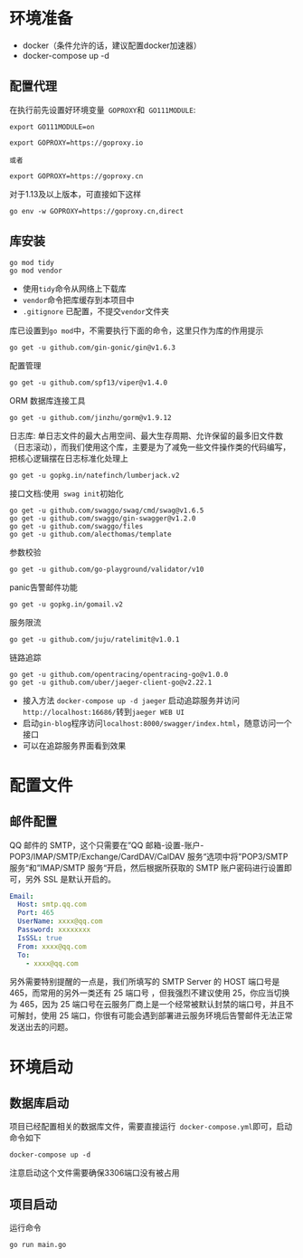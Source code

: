 # 环境准备

- docker（条件允许的话，建议配置docker加速器）
- docker-compose up -d

## 配置代理

在执行前先设置好环境变量` GOPROXY`和` GO111MODULE`:

```shell
export GO111MODULE=on 

export GOPROXY=https://goproxy.io

或者

export GOPROXY=https://goproxy.cn 
```

对于1.13及以上版本，可直接如下这样

```shell
go env -w GOPROXY=https://goproxy.cn,direct 
```

## 库安装

```shell
go mod tidy
go mod vendor
```

* 使用`tidy`命令从网络上下载库
* `vendor`命令把库缓存到本项目中
* `.gitignore` 已配置，不提交`vendor`文件夹

库已设置到`go mod`中，不需要执行下面的命令，这里只作为库的作用提示

```shell
go get -u github.com/gin-gonic/gin@v1.6.3
```

配置管理

```shell
go get -u github.com/spf13/viper@v1.4.0
```

ORM 数据库连接工具

```shell
go get -u github.com/jinzhu/gorm@v1.9.12
```

日志库: 单日志文件的最大占用空间、最大生存周期、允许保留的最多旧文件数（日志滚动），而我们使用这个库，主要是为了减免一些文件操作类的代码编写，把核心逻辑摆在日志标准化处理上

```shell
go get -u gopkg.in/natefinch/lumberjack.v2
```

接口文档:使用` swag init`初始化

```shell
go get -u github.com/swaggo/swag/cmd/swag@v1.6.5
go get -u github.com/swaggo/gin-swagger@v1.2.0 
go get -u github.com/swaggo/files
go get -u github.com/alecthomas/template
```

参数校验

```shell
go get -u github.com/go-playground/validator/v10
```

panic告警邮件功能

```shell
go get -u gopkg.in/gomail.v2
```

服务限流

```shell
go get -u github.com/juju/ratelimit@v1.0.1
```

链路追踪

```shell
go get -u github.com/opentracing/opentracing-go@v1.0.0
go get -u github.com/uber/jaeger-client-go@v2.22.1
```

* 接入方法 `docker-compose up -d jaeger` 启动追踪服务并访问`http://localhost:16686/`转到`jaeger WEB UI`
* 启动`gin-blog`程序访问`localhost:8000/swagger/index.html`，随意访问一个接口
* 可以在追踪服务界面看到效果

# 配置文件

## 邮件配置

QQ 邮件的 SMTP，这个只需要在”QQ 邮箱-设置-账户-POP3/IMAP/SMTP/Exchange/CardDAV/CalDAV 服务“选项中将”POP3/SMTP 服务“和”IMAP/SMTP 服务“开启，然后根据所获取的 SMTP 账户密码进行设置即可，另外 SSL 是默认开启的。

```yaml
Email:
  Host: smtp.qq.com
  Port: 465
  UserName: xxxx@qq.com
  Password: xxxxxxxx
  IsSSL: true
  From: xxxx@qq.com
  To:
    - xxxx@qq.com
```

另外需要特别提醒的一点是，我们所填写的 SMTP Server 的 HOST 端口号是 465，而常用的另外一类还有 25 端口号 ，但我强烈不建议使用 25，你应当切换为 465，因为 25 端口号在云服务厂商上是一个经常被默认封禁的端口号，并且不可解封，使用 25 端口，你很有可能会遇到部署进云服务环境后告警邮件无法正常发送出去的问题。

# 环境启动

## 数据库启动

项目已经配置相关的数据库文件，需要直接运行` docker-compose.yml`即可，启动命令如下

```shell
docker-compose up -d
```

注意启动这个文件需要确保3306端口没有被占用

## 项目启动

运行命令

```shell
go run main.go 
```